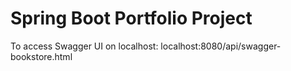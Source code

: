 # Spring Boot Portfolio Project
To access Swagger UI on localhost: localhost:8080/api/swagger-bookstore.html
